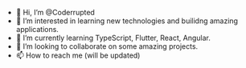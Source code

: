 - 👋 Hi, I’m @Coderrupted
- 👀 I’m interested in learning new technologies and builidng amazing applications.
- 🌱 I’m currently learning TypeScript, Flutter, React, Angular.
- 💞️ I’m looking to collaborate on some amazing projects.
- 📫 How to reach me (will be updated)

<!---
Coderrupted/Coderrupted is a ✨ special ✨ repository because its `README.md` (this file) appears on your GitHub profile.
You can click the Preview link to take a look at your changes.
--->
